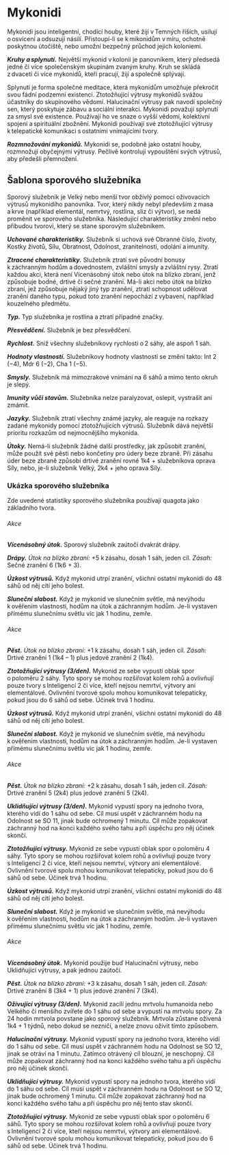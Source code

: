 # Mykonidi
  
Mykonidi jsou inteligentní, chodící houby, které žijí v Temných říších, usilují o osvícení a odsuzují násilí. Přistoupí-li se k mikonidům v míru, ochotně poskytnou útočiště, nebo umožní bezpečný průchod jejich koloniemi.
  
***Kruhy a splynutí.*** Největší mykonid v kolonii je panovníkem, který předsedá jedné či více společenským skupinám zvaným kruhy. Kruh se skládá z dvaceti či více mykonidů, kteří pracují, žijí a společně splývají.
  
Splynutí je forma společné meditace, která mykonidům umožňuje překročit svou fádní podzemní existenci. Ztotožňující výtrusy mykonidů svážou účastníky do skupinového vědomí. Halucinační výtrusy pak navodí společný sen, který poskytuje zábavu a sociální interakci. Mykonidi považují splynutí za smysl své existence. Používají ho ve snaze o vyšší vědomí, kolektivní spojení a spirituální zbožnění. Mykonidi používají své ztotožňující výtrusy k telepatické komunikaci s ostatními vnímajícími tvory.
  
***Rozmnožování mykonidů.*** Mykonidi se, podobně jako ostatní houby, rozmnožují obyčejnými výtrusy. Pečlivě kontrolují vypouštění svých výtrusů, aby předešli přemnožení.
  
## Šablona sporového služebníka
  
Sporový služebník je Velký nebo menší tvor obživlý pomocí oživovacích výtrusů mykonidího panovníka. Tvor, který nikdy nebyl především z masa a krve (například elementál, nemrtvý, rostlina, sliz či výtvor), se nedá proměnit ve sporového služebníka. Následující charakteristiky změní nebo přibudou tvorovi, který se stane sporovým služebníkem.
  
***Uchované charakteristiky.*** Služebník si uchová své Obranné číslo, životy, Kostky životů, Sílu, Obratnost, Odolnost, zranitelnosti, odolání a imunity.
  
***Ztracené charakteristiky.*** Služebník ztratí své původní bonusy k záchranným hodům a dovednostem, zvláštní smysly a zvláštní rysy. Ztratí každou akci, která není Vícenásobný útok nebo útok na blízko zbraní, jenž způsobuje bodné, drtivé či sečné zranění. Má-li akci nebo útok na blízko zbraní, jež způsobuje nějaký jiný typ zranění, ztratí schopnost udělovat zranění daného typu, pokud toto zranění nepochází z vybavení, například kouzelného předmětu.
  
***Typ.*** Typ služebníka je rostlina a ztratí případné značky.
  
***Přesvědčení.*** Služebník je bez přesvědčení.
  
***Rychlost.*** Sniž všechny služebníkovy rychlosti o 2 sáhy, ale aspoň 1 sáh.
  
***Hodnoty vlastností.*** Služebníkovy hodnoty vlastností se změní takto: Int 2 (−4), Mdr 6 (−2), Cha 1 (−5).
  
***Smysly.*** Služebník má mimozrakové vnímání na 6 sáhů a mimo tento okruh je slepý.
  
***Imunity vůči stavům.*** Služebníka nelze paralyzovat, oslepit, vystrašit ani zmámit.
  
***Jazyky.*** Služebník ztratí všechny známé jazyky, ale reaguje na rozkazy zadané mykonidy pomocí ztotožňujících výtrusů. Služebník dává největší prioritu rozkazům od nejmocnějšího mykonida.
  
***Útoky.*** Nemá-li služebník žádné další prostředky, jak způsobit zranění, může použít své pěsti nebo končetiny pro údery beze zbraně. Při zásahu úder beze zbraně způsobí drtivé zranění rovné 1k4 + služebníkova oprava Síly, nebo, je-li služebník Velký, 2k4 + jeho oprava Síly.
  
### Ukázka sporového služebníka
  
Zde uvedené statistiky sporového služebníka používají quagota jako základního tvora.


<Monster 
    title="Quagotí sporový služebník"
    subtitle="Střední rostlina, bez přesvědčení"
    armor-class="13 (přirozená zbroj)"
    hit-points="45 (6k8 + 18)"
    speed="4 sáhy, šplhání 4 sáhy"
    str="17 (+3)"
    dex="12 (+1)"
    con="16 (+3)"
    int="2 (-4)"
    wis="6 (-2)"
    cha="1 (-5)"
    saving-throws=""
    skills=""
    damage-vulnerabilities=""
    damage-resistances=""
    damage-immunities="jedová"
    condition-immunities="otrávený, paralyzovaný, slepý, vystrašený, zmámený"
    senses="mimozrakové vnímání 6 sáhů (mimo tento okruh je slepý), pasivní Vnímání 8"
    languages="—"
    challenge="1 (200 ZK)"
    >


###### Akce
  
***Vícenásobný útok.*** Sporový služebník zaútočí dvakrát drápy.
  
***Drápy.*** *Útok na blízko zbraní:* +5 k zásahu, dosah 1 sáh, jeden cíl. *Zásah:* Sečné zranění 6 (1k6 + 3).


</Monster>


<Monster 
    title="Mykonidí mladík"
    subtitle="Malá rostlina, zákonně neutrální"
    armor-class="10"
    hit-points="7 (2k6)"
    speed="2 sáhy"
    str="8 (-1)"
    dex="10 (+0)"
    con="10 (+0)"
    int="8 (-1)"
    wis="11 (+0)"
    cha="5 (-3)"
    saving-throws=""
    skills=""
    damage-vulnerabilities=""
    damage-resistances=""
    damage-immunities=""
    condition-immunities=""
    senses="vidění ve tmě 24 sáhů, pasivní Vnímání 10"
    languages="—"
    challenge="0 (10 ZK)"
    >  


***Úzkost výtrusů.*** Když mykonid utrpí zranění, všichni ostatní mykonidi do 48 sáhů od něj cítí jeho bolest.
  
***Sluneční slabost.*** Když je mykonid ve slunečním světle, má nevýhodu k ověřením vlastností, hodům na útok a záchranným hodům. Je-li vystaven přímému slunečnímu světlu víc jak 1 hodinu, zemře.
  
###### Akce
  
***Pěst.*** *Útok na blízko zbraní:* +1 k zásahu, dosah 1 sáh, jeden cíl. *Zásah:* Drtivé zranění 1 (1k4 – 1) plus jedové zranění 2 (1k4).
  
***Ztotožňující výtrusy (3/den).*** Mykonid ze sebe vypustí oblak spor o poloměru 2 sáhy. Tyto spory se mohou rozšiřovat kolem rohů a ovlivňují pouze tvory s Inteligencí 2 či více, kteří nejsou nemrtví, výtvory ani elementálové. Ovlivnění tvorové spolu mohou komunikovat telepaticky, pokud jsou do 6 sáhů od sebe. Účinek trvá 1 hodinu.


</Monster>  


<Monster 
    title="Mykonidí dospělý"
    subtitle="Střední rostlina, zákonně neutrální"
    armor-class="12 (přirozená zbroj)"
    hit-points="22 (4k8 + 4)"
    speed="4 sáhy"
    str="10 (+0)"
    dex="10 (+0)"
    con="12 (+1)"
    int="10 (+0)"
    wis="13 (+1)"
    cha="7 (-2)"
    saving-throws=""
    skills=""
    damage-vulnerabilities=""
    damage-resistances=""
    damage-immunities=""
    condition-immunities=""
    senses="vidění ve tmě 24 sáhů, pasivní Vnímání 11"
    languages="—"
    challenge="1/2 (100 ZK)"
    > 


***Úzkost výtrusů.*** Když mykonid utrpí zranění, všichni ostatní mykonidi do 48 sáhů od něj cítí jeho bolest.
  
***Sluneční slabost.*** Když je mykonid ve slunečním světle, má nevýhodu k ověřením vlastností, hodům na útok a záchranným hodům. Je-li vystaven přímému slunečnímu světlu víc jak 1 hodinu, zemře.
  
###### Akce
  
***Pěst.*** *Útok na blízko zbraní:* +2 k zásahu, dosah 1 sáh, jeden cíl. *Zásah:* Drtivé zranění 5 (2k4) plus jedové zranění 5 (2k4).
  
***Uklidňující výtrusy (3/den).*** Mykonid vypustí spory na jednoho tvora, kterého vidí do 1 sáhu od sebe. Cíl musí uspět v záchranném hodu na Odolnost se SO 11, jinak bude ochromený 1 minutu. Cíl může zopakovat záchranný hod na konci každého svého tahu a při úspěchu pro něj účinek skončí.
  
***Ztotožňující výtrusy.*** Mykonid ze sebe vypustí oblak spor o poloměru 4 sáhy. Tyto spory se mohou rozšiřovat kolem rohů a ovlivňují pouze tvory s Inteligencí 2 či více, kteří nejsou nemrtví, výtvory ani elementálové. Ovlivnění tvorové spolu mohou komunikovat telepaticky, pokud jsou do 6 sáhů od sebe. Účinek trvá 1 hodinu.  


</Monster>


<Monster 
    title="Mykonidí panovník"
    subtitle="Velká rostlina, zákonně neutrální"
    armor-class="13 (přirozená zbroj)"
    hit-points="60 (8k10 + 16)"
    speed="6 sáhů"
    str="12 (+1)"
    dex="10 (+0)"
    con="14 (+2)"
    int="13 (+1)"
    wis="15 (+2)"
    cha="10 (+0)"
    saving-throws=""
    skills=""
    damage-vulnerabilities=""
    damage-resistances=""
    damage-immunities=""
    condition-immunities=""
    senses="vidění ve tmě 24 sáhů, pasivní Vnímání 12"
    languages="—"
    challenge="2 (450 ZK)"
    > 


***Úzkost výtrusů.*** Když mykonid utrpí zranění, všichni ostatní mykonidi do 48 sáhů od něj cítí jeho bolest.
  
***Sluneční slabost.*** Když je mykonid ve slunečním světle, má nevýhodu k ověřením vlastností, hodům na útok a záchranným hodům. Je-li vystaven přímému slunečnímu světlu víc jak 1 hodinu, zemře.
  
###### Akce
  
***Vícenásobný útok.*** Mykonid použije buď Halucinační výtrusy, nebo Uklidňující výtrusy, a pak jednou zaútočí.
  
***Pěst.*** *Útok na blízko zbraní:* +3 k zásahu, dosah 1 sáh, jeden cíl. *Zásah:* Drtivé zranění 8 (3k4 + 1) plus jedové zranění 7 (3k4).
  
***Oživující výtrusy (3/den).*** Mykonid zacílí jednu mrtvolu humanoida nebo Velkého či menšího zvířete do 1 sáhu od sebe a vypustí na mrtvolu spory. Za 24 hodin mrtvola povstane jako sporový služebník. Mrtvola zůstane oživená 1k4 + 1 týdnů, nebo dokud se nezničí, a nelze znovu oživit tímto způsobem.
  
***Halucinační výtrusy.*** Mykonid vypustí spory na jednoho tvora, kterého vidí do 1 sáhu od sebe. Cíl musí uspět v záchranném hodu na Odolnost se SO 12, jinak se otráví na 1 minutu. Zatímco otrávený cíl blouzní, je neschopný. Cíl může zopakovat záchranný hod na konci každého svého tahu a při úspěchu pro něj účinek skončí.
  
***Uklidňující výtrusy.*** Mykonid vypustí spory na jednoho tvora, kterého vidí do 1 sáhu od sebe. Cíl musí uspět v záchranném hodu na Odolnost se SO 12, jinak bude ochromený 1 minutu. Cíl může zopakovat záchranný hod na konci každého svého tahu a při úspěchu pro něj tento stav skončí.
  
***Ztotožňující výtrusy.*** Mykonid ze sebe vypustí oblak spor o poloměru 6 sáhů. Tyto spory se mohou rozšiřovat kolem rohů a ovlivňují pouze tvory s Inteligencí 2 či více, kteří nejsou nemrtví, výtvory ani elementálové. Ovlivnění tvorové spolu mohou komunikovat telepaticky, pokud jsou do 6 sáhů od sebe. Účinek trvá 1 hodinu.


</Monster> 
<!--stackedit_data:
eyJoaXN0b3J5IjpbMTA1NTk4NTUxNV19
-->